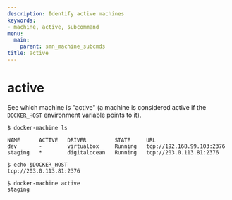 ```yaml
---
description: Identify active machines
keywords:
- machine, active, subcommand
menu:
  main:
    parent: smn_machine_subcmds
title: active
---
```


# active

See which machine is "active" (a machine is considered active if the
`DOCKER_HOST` environment variable points to it).

```none
$ docker-machine ls

NAME      ACTIVE   DRIVER         STATE     URL
dev       -        virtualbox     Running   tcp://192.168.99.103:2376
staging   *        digitalocean   Running   tcp://203.0.113.81:2376

$ echo $DOCKER_HOST
tcp://203.0.113.81:2376

$ docker-machine active
staging
```
